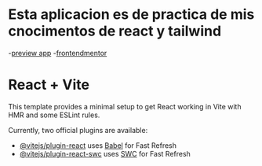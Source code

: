 # Esta aplicacion es de practica de mis cnocimentos de react y tailwind

-[preview app](https://todo-react-vite-twcss.netlify.app/)
-[frontendmentor](https://www.frontendmentor.io/challenges/todo-app-Su1_KokOW)

# React + Vite

This template provides a minimal setup to get React working in Vite with HMR and some ESLint rules.

Currently, two official plugins are available:

- [@vitejs/plugin-react](https://github.com/vitejs/vite-plugin-react/blob/main/packages/plugin-react/README.md) uses [Babel](https://babeljs.io/) for Fast Refresh
- [@vitejs/plugin-react-swc](https://github.com/vitejs/vite-plugin-react-swc) uses [SWC](https://swc.rs/) for Fast Refresh


